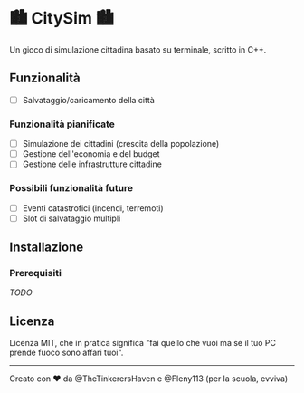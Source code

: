 # 🏙️ CitySim 🏙️
Un gioco di simulazione cittadina basato su terminale, scritto in C++.

## Funzionalità
- [ ] Salvataggio/caricamento della città

### Funzionalità pianificate
- [ ] Simulazione dei cittadini (crescita della popolazione)
- [ ] Gestione dell'economia e del budget
- [ ] Gestione delle infrastrutture cittadine

### Possibili funzionalità future
- [ ] Eventi catastrofici (incendi, terremoti)
- [ ] Slot di salvataggio multipli

## Installazione

### Prerequisiti
*TODO*

## Licenza
Licenza MIT, che in pratica significa "fai quello che vuoi ma se il tuo PC prende fuoco sono affari tuoi".

---

Creato con ❤️ da @TheTinkerersHaven e @Fleny113 (per la scuola, evviva)
